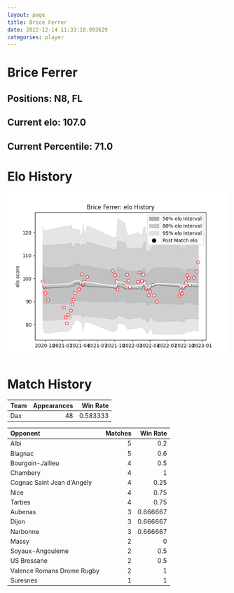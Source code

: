 ```yaml
---  
layout: page  
title: Brice Ferrer  
date: 2022-12-14 11:33:10.993629  
categories: player  
---
```

# Brice Ferrer

## Positions: N8, FL

## Current elo: 107.0

## Current Percentile: 71.0

# Elo History


![elo history](history_BriceFerrer.png)
# Match History


| Team   |   Appearances |   Win Rate |
|:-------|--------------:|-----------:|
| Dax    |            48 |   0.583333 |

| Opponent                   |   Matches |   Win Rate |
|:---------------------------|----------:|-----------:|
| Albi                       |         5 |   0.2      |
| Blagnac                    |         5 |   0.6      |
| Bourgoin-Jallieu           |         4 |   0.5      |
| Chambery                   |         4 |   1        |
| Cognac Saint Jean d'Angély |         4 |   0.25     |
| Nice                       |         4 |   0.75     |
| Tarbes                     |         4 |   0.75     |
| Aubenas                    |         3 |   0.666667 |
| Dijon                      |         3 |   0.666667 |
| Narbonne                   |         3 |   0.666667 |
| Massy                      |         2 |   0        |
| Soyaux-Angouleme           |         2 |   0.5      |
| US Bressane                |         2 |   0.5      |
| Valence Romans Drome Rugby |         2 |   1        |
| Suresnes                   |         1 |   1        |